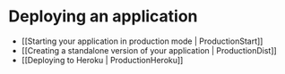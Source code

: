 # Deploying an application

- [[Starting your application in production mode | ProductionStart]]
- [[Creating a standalone version of your application | ProductionDist]]
- [[Deploying to Heroku | ProductionHeroku]]